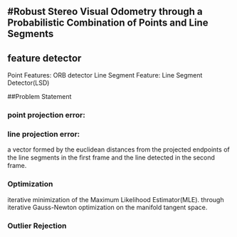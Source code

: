 
#Robust Stereo Visual Odometry through a Probabilistic Combination of Points and Line Segments
---------
## feature detector
Point Features: ORB detector
Line Segment Feature: Line Segment Detector(LSD)

##Problem Statement
### point projection error:
### line projection error:
a vector formed by the euclidean distances
from the projected endpoints of the line segments in the ﬁrst frame and the line detected in the second frame.
### Optimization
iterative minimization of the Maximum Likelihood Estimator(MLE). 
through iterative Gauss-Newton optimization on the manifold tangent space.
### Outlier Rejection

